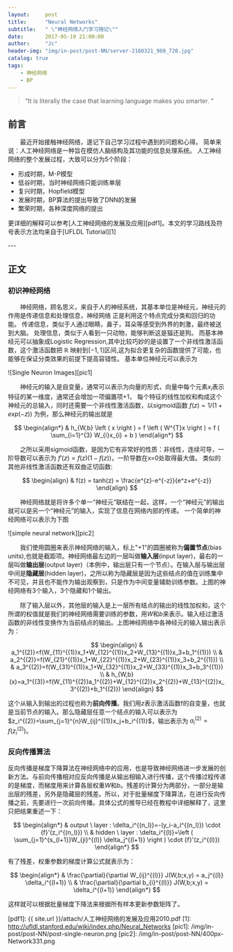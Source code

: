 ```yaml
---
layout:     post
title:      "Neural Networks"
subtitle:   " \"神经网络入门学习随记\""
date:       2017-05-19 21:00:00
author:     "Jc"
header-img: "img/in-post/post-NN/server-2160321_960_720.jpg"
catalog: true
tags:
    - 神经网络
    - BP
---
```


> “It is literally the case that learning language makes you smarter. ”


## 前言

&emsp;&emsp;最近开始接触神经网络，遂记下自己学习过程中遇到的问题和心得。
简单来说：人工神经网络是一种旨在模仿人脑结构及其功能的信息处理系统。
人工神经网络的整个发展过程，大致可以分为5个阶段：
* 形成时期，M-P模型
* 低谷时期，当时神经网络只能训练单层
* 复兴时期，Hopfield模型
* 发展时期，BP算法的提出导致了DNN的发展
* 繁荣时期，各种深度网络的提出

更详细的解释可以参考[人工神经网络的发展及应用][pdf1]。本文的学习路线及符号表示方法均来自于[UFLDL Tutorial][1]


<p id = "build"></p>
---

## 正文

### 初识神经网络

&emsp;&emsp;神经网络，顾名思义，来自于人的神经系统，其基本单位是神经元，神经元的作用是传递信息和处理信息，神经网络
正是利用这个特点完成分类和回归的功能。
传递信息，类似于人通过眼睛，鼻子，耳朵等感受到外界的刺激，最终被送到大脑。
处理信息，类似于人看到一只动物，能够判断这是猫还是狗。
而基本神经元可以抽象成Logistic Regression,其中比较巧妙的是设置了一个非线性激活函数，这个激活函数把 $\mathbb{R}$
映射到$\left [ -1,1 \right ]$区间,这为拟合更复杂的函数提供了可能，也能够在保证分类效果的前提下提高容错性。
基本单位神经元可以表示为

![Single Neuron Images][pic1]

&emsp;&emsp;神经元的输入是自变量，通常可以表示为向量的形式，向量中每个元素$x_{i}$表示特征的某一维度，通常还会增加一项偏置项+1，
每个特征的线性加权和构成这个神经元的总输入，同时还需要一个非线性激活函数，以sigmoid函数 
$f\left ( z \right )=1/(1+exp(-z))$ 
为例，那么神经元的输出就是

$$
\begin{align*}
  & h_{W,b} \left ( x \right ) = f \left ( W^{T}x \right ) = f ( \sum_{i=1}^{3} W_{i}x_{i} + b )
\end{align*}
$$

&emsp;&emsp;之所以采用sigmoid函数，是因为它有非常好的性质：非线性，连续可导，一阶导数可以表示为
${f}'\left ( z \right )=f\left ( z \right )\left ( 1-f\left ( z \right ) \right )$，一阶导数在x=0处取得最大值。
类似的其他非线性激活函数还有双曲正切函数:

$$
\begin{align}
  & f(z) = tanh(z) = \frac{e^{z}-e^{-z}}{e^z+e^{-z}}
\end{align}
$$

&emsp;&emsp;神经网络就是将许多个单一“神经元”联结在一起，这样，一个“神经元”的输出就可以是另一个“神经元”的输入，实现了信息在网络内部的传递。
一个简单的神经网络可以表示为下图

![simple neural network][pic2]

&emsp;&emsp;我们使用圆圈来表示神经网络的输入，标上"$+1$"的圆圈被称为**偏置节点**(bias units),也就是截距项。神经网络最左边的一层叫做**输入层**(input layer)，最右的一层叫做**输出层**(output layer)（本例中，输出层只有一个节点）。在输入层与输出层中间是**隐藏层**(hidden layer)，之所以称为隐藏层是因为这些结点的值在训练集中不可见，并且也不能作为输出观察到，只是作为中间变量辅助训练参数。上图的神经网络有3个输入，3个隐藏和1个输出。

&emsp;&emsp;除了输入层以外，其他层的输入是上一层所有结点的输出的线性加权和，这个所谓的权值就是我们的神经网络需要训练的参数，用$W$和$b$来表示。输入经过激活函数的非线性变换作为当前结点的输出。上图神经网络中各神经元的输入输出表示为：

$$
\begin{align}
  & a_1^{(2)}=f(W_{11}^{(1)}x_1+W_{12}^{(1)}x_2+W_{13}^{(1)}x_3+b_1^{(1)}) \\
  & a_2^{(2)}=f(W_{21}^{(1)}x_1+W_{22}^{(1)}x_2+W_{23}^{(1)}x_3+b_2^{(1)}) \\
  & a_3^{(2)}=f(W_{31}^{(1)}x_1+W_{32}^{(1)}x_2+W_{33}^{(1)}x_3+b_3^{(1)}) \\
  & h_{W,b}(x)=a_1^{(3)}=f(W_{11}^{(2)}a_1^{(2)}+W_{12}^{(2)}x_2^{(2)}+W_{13}^{(2)}x_3^{(2)}+b_1^{(2)})
\end{align}
$$

这个从输入到输出的过程也称为**前向传播**。我们用$z$表示激活函数f的自变量，也就是当前节点的输入。那么隐藏层任意一个结点的输入可以表示为$z_i^{(2)}=\sum_{j=1}^{n}W_{ij}^{(1)}x_j+b_i^{(1)}$，输出表示为
$a_i^{(2)}=f(z_i^{(2)})$。

### 反向传播算法

反向传播是梯度下降算法在神经网络中的应用，也是导致神经网络进一步发展的创新方法。与前向传播相对应反向传播是从输出相输入进行传播，这个传播过程传递的是梯度，而梯度用来计算各层权重$W$和$b$。残差的计算分为两部分，一部分是输出层的残差，另外是隐藏层的残差。所以，对于批量梯度下降算法，在进行反向传播之前，先要进行一次前向传播。具体公式的推导已经在教程中详细解释了，这里只把结果重述一下：

$$
\begin{align*}
  & output \ layer : \delta_i^{(n_l)}=-(y_i-a_i^{(n_l)}) \cdot {f}'(z_i^{(n_l)}) \\
  & hidden \ layer : \delta_i^{(l)}=\left ( \sum_{j=1}^{s_{l+1}}W_{ji}^{(l)} \delta_j^{(l+1)} \right ) \cdot {f}'(z_i^{(l)})
\end{align*}
$$

有了残差，权重参数的梯度计算公式就表示为：

$$
\begin{align*}
  & \frac{\partial}{\partial W_{ij}^{(l)}} J(W,b;x,y) = a_j^{(l)} \delta_i^{(l+1)} \\
  & \frac{\partial}{\partial b_{i}^{(l)}} J(W,b;x,y) = \delta_i^{(l+1)}
\end{align*}
$$

这样就可以根据批量梯度下降法来根据所有样本更新参数矩阵了。

[pdf1]: {{ site.url }}/attach/人工神经网络的发展及应用2010.pdf
[1]: http://ufldl.stanford.edu/wiki/index.php/Neural_Networks
[pic1]: /img/in-post/post-NN/post-single-neuron.png
[pic2]: /img/in-post/post-NN/400px-Network331.png